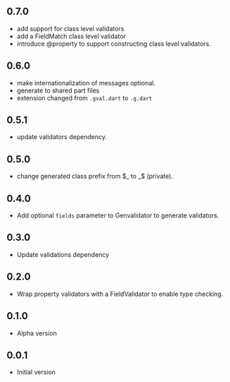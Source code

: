 ## 0.7.0
- add support for class level validators
- add a FieldMatch class level validator
- introduce @property to support constructing class level validators.

## 0.6.0
- make internationalization of messages optional.
- generate to shared part files
- extension changed from `.gval.dart` to `.g.dart`

## 0.5.1

- update validators dependency.

## 0.5.0

- change generated class prefix from $_ to _$ (private).

## 0.4.0

- Add optional `fields` parameter to Genvalidator to generate validators.

## 0.3.0

- Update validations dependency

## 0.2.0

- Wrap property validators with a FieldValidator to enable type checking.

## 0.1.0

- Alpha version

## 0.0.1

- Initial version
